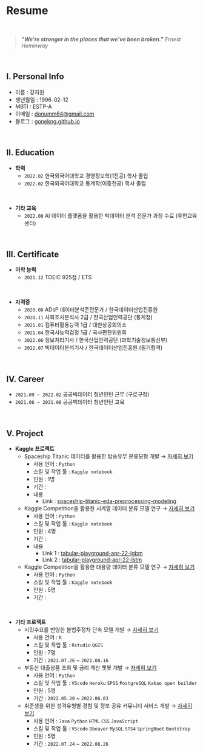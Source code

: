 # Resume

<br>

> ***"We're stronger in the places that we've been broken."***
> *Ernest Heminway*

<br>

## I. Personal Info

- 이름 : 강지원
- 생년월일 : 1996-02-12
- MBTI : ESTP-A
- 이메일 : donumm64@gmail.com
- 블로그 : [gonekng.github.io](http://gonekng.github.io)

<br>

## II. Education

- **학력**
    - `2022.02` 한국외국어대학교 경영정보학(1전공) 학사 졸업
    - `2022.02` 한국외국어대학교 통계학(이중전공) 학사 졸업
<br>

- **기타 교육**
    - `2022.08` AI 데이터 플랫폼을 활용한 빅데이터 분석 전문가 과정 수료 (휴먼교육센터)

<br>

## III. Certificate

- **어학 능력**
    - `2021.12` TOEIC 925점 / ETS
<br>

- **자격증**
    - `2020.08` ADsP 데이터분석준전문가 / 한국데이터산업진흥원
    - `2020.11` 사회조사분석사 2급 / 한국산업인력공단 (통계청)
    - `2021.01` 컴퓨터활용능력 1급 / 대한상공회의소
    - `2021.04` 한국사능력검정 1급 / 국사편찬위원회
    - `2022.06` 정보처리기사 / 한국산업인력공단 (과학기술정보통신부)
    - `2022.07` 빅데이터분석기사 / 한국데이터산업진흥원 (필기합격)

<br>

## IV.  Career

- `2021.09 ~ 2022.02` 공공빅데이터 청년인턴 근무 (구로구청)
- `2021.06 ~ 2021.08` 공공빅데이터 청년인턴 교육

<br>

## V. Project

- **Kaggle 프로젝트**
  - Spaceship Titanic 데이터를 활용한 탑승유무 분류모형 개발 → [자세히 보기](https://github.com/gonekng/Kaggle_Project/tree/main/Spaceship%20Titanic)
    - 사용 언어 : `Python`
    - 스킬 및 작업 툴 : `Kaggle notebook`
    - 인원 : 1명
    - 기간 :
    - 내용
        - Link : [spaceship-titanic-eda-preprocessing-modeling](https://www.kaggle.com/code/jiwonkng/spaceship-titanic-eda-preprocessing-modeling)
  - Kaggle Competition을 활용한 시계열 데이터 분류 모델 연구 → [자세히 보기](https://github.com/gonekng/Kaggle_Project/tree/main/TPS_Apr22)
    - 사용 언어 : `Python`
    - 스킬 및 작업 툴 : `Kaggle notebook`
    - 인원 : 4명
    - 기간 :
    - 내용
        - Link 1 : [tabular-playground-apr-22-lgbm](https://www.kaggle.com/code/jiwonkng/tabular-playground-apr-22)
        - Link 2 : [tabular-playground-apr-22-lstm](https://www.kaggle.com/code/taehyeon0915/tabular-playground-apr-22-lstm)
  - Kaggle Competition을 활용한 대용량 데이터 분류 모델 연구 → [자세히 보기](https://github.com/gonekng/Kaggle_Project/tree/main/AMEX_2022)
    - 사용 언어 : `Python`
    - 스킬 및 작업 툴 : `Kaggle notebook`
    - 인원 : 5명
    - 기간 :

<br>

- **기타 프로젝트**
    - 시민수요를 반영한 불법주정차 단속 모델 개발 → [자세히 보기](https://github.com/gonekng/Proj_illegal_parking)
        - 사용 언어 : `R`
        - 스킬 및 작업 툴 : `Rstudio` `QGIS`
        - 인원 : 7명
        - 기간 : `2021.07.26` ~ `2021.08.16`
    - 부동산 대출상품 조회 및 금리 계산 챗봇 개발 → [자세히 보기](https://github.com/gonekng/Proj_estate_chatbot)
        - 사용 언어 : `Python`
        - 스킬 및 작업 툴 : `VScode` `Heroku` `SPSS` `PostgreSQL` `Kakao open builder`
        - 인원 : 5명
        - 기간 : `2022.05.20` ~ `2022.06.03`
    - 취준생을 위한 성격유형별 경험 및 정보 공유 커뮤니티 서비스 개발 → [자세히 보기](https://github.com/gonekng/Verdeterr)
        - 사용 언어 : `Java` `Python` `HTML` `CSS` `JavaScript`
        - 스킬 및 작업 툴 : `VScode` `Dbeaver` `MySQL` `STS4` `SpringBoot` `Bootstrap`
        - 인원 : 5명
        - 기간 : `2022.07.24` ~ `2022.08.26`
